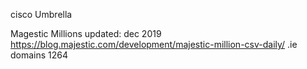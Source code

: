 cisco Umbrella


Magestic Millions
updated: dec 2019
https://blog.majestic.com/development/majestic-million-csv-daily/
.ie domains 1264
